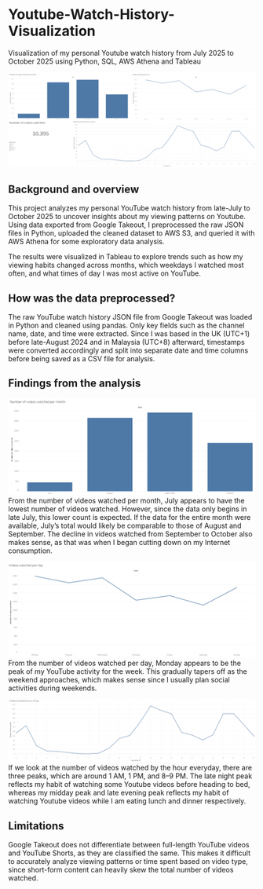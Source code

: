 # Youtube-Watch-History-Visualization
Visualization of my personal Youtube watch history from July 2025 to October 2025 using Python, SQL, AWS Athena and Tableau

![Final dashboard](dashboard_pictures/full_dashboard.png)

## Background and overview
This project analyzes my personal YouTube watch history from late-July to October 2025 to uncover insights about my viewing patterns on Youtube. Using data exported from Google Takeout, I preprocessed the raw JSON files in Python, uploaded the cleaned dataset to AWS S3, and queried it with AWS Athena for some exploratory data analysis.

The results were visualized in Tableau to explore trends such as how my viewing habits changed across months, which weekdays I watched most often, and what times of day I was most active on YouTube.

## How was the data preprocessed?
The raw YouTube watch history JSON file from Google Takeout was loaded in Python and cleaned using pandas. Only key fields such as the channel name, date, and time were extracted. Since I was based in the UK (UTC+1) before late-August 2024 and in Malaysia (UTC+8) afterward, timestamps were converted accordingly and split into separate date and time columns before being saved as a CSV file for analysis.

## Findings from the analysis
![Videos watched per month](dashboard_pictures/videos_watched_per_month.png)
From the number of videos watched per month, July appears to have the lowest number of videos watched. However, since the data only begins in late July, this lower count is expected. If the data for the entire month were available, July’s total would likely be comparable to those of August and September. The decline in videos watched from September to October also makes sense, as that was when I began cutting down on my Internet consumption.

![Videos watched per day](dashboard_pictures/videos_watched_per_day.png)
From the number of videos watched per day, Monday appears to be the peak of my YouTube activity for the week. This gradually tapers off as the weekend approaches, which makes sense since I usually plan social activities during weekends.

![Videos watched by hour of day](dashboard_pictures/videos_watched_by_hour_of_day.png)
If we look at the number of videos watched by the hour everyday, there are three peaks, which are around 1 AM, 1 PM, and 8–9 PM. The late night peak reflects my habit of watching some Youtube videos before heading to bed, whereas my midday peak and late evening peak reflects my habit of watching Youtube videos while I am eating lunch and dinner respectively.

## Limitations
Google Takeout does not differentiate between full-length YouTube videos and YouTube Shorts, as they are classified the same. This makes it difficult to accurately analyze viewing patterns or time spent based on video type, since short-form content can heavily skew the total number of videos watched.
